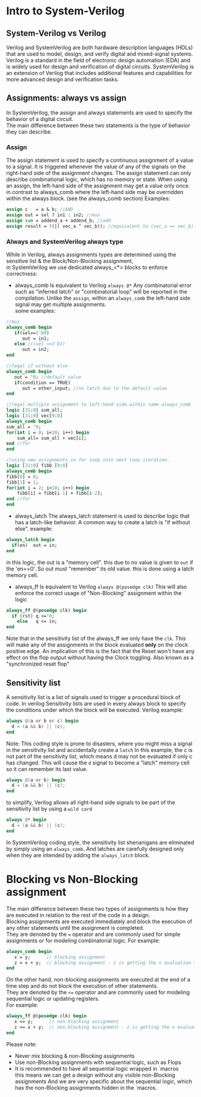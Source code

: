 # Intro to System-Verilog

## System-Verilog vs Verilog
Verilog and SystemVerilog are both hardware description languages (HDLs) that are used to model, design, and verify digital and mixed-signal systems. Verilog is a standard in the field of electronic design automation (EDA) and is widely used for design and verification of digital circuits. SystemVerilog is an extension of Verilog that includes additional features and capabilities for more advanced design and verification tasks.


## Assignments: always vs assign
In SystemVerilog, the assign and always statements are used to specify the behavior of a digital circuit.   
The main difference between these two statements is the type of behavior they can describe.
### Assign
The assign statement is used to specify a continuous assignment of a value to a signal. It is triggered whenever the value of any of the signals on the right-hand side of the assignment changes. The assign statement can only describe combinational logic, which has no memory or state.
When using an assign, the left-hand side of the assignment may get a value only once.
in contrast to always_comb where the left-hand side may be overridden within the always block. (see the always_comb section)
Examples:
```systemverilog
assign c   = a & b; //AND
assign out = sel ? in1 : in2; //mux
assign sum = addend_a + addend_b; //add
assign result = !(|( vec_a ^ vec_b)); //equivalent to (vec_a == vec_b)). achieved by `XOR` bitwise between vec_a^vec_b, then `OR` all the bits, then `NOT` the result.
```

### Always and SystemVerilog always type
While in Verilog, always assignments types are determined using the sensitive list & the Block/Non-Blocking assignment,  
in SystemVerilog we use dedicated always_\<*\> blocks to enforce correctness:
- always_comb
Is equivalent to Verilog ```always @*``` 
Any combinatorial error such as "inferred latch" or "combinatorial loop"  will be reported in the compilation.
Unlike the `assign`, within an `always_comb` the left-hand side signal may get multiple assignments.  
some examples:
```systemverilog
//mux
always_comb begin
   if(sel==1'b0)
      out = in1;
   else //(sel ==1'b1)
      out = in2;
end
```
```systemverilog
//legal if without else
always_comb begin
   out = '0; //default value
   if(condition == TRUE)
      out = other_input; //no latch due to the default value
end
```
```systemverilog
//legal multiple assignment to left-hand side within same always_comb
logic [31:0] sum_all;
logic [31:0] vec[9:0]
always_comb begin
sum_all = '0;
for(int i = 0; i<10; i++) begin
    sum_all= sum_all + vec[i];
end //for
end
```
```systemverilog
//using new assignments in for loop into next loop iteration. 
logic [31:0] fibb [9:0]
always_comb begin
fibb[0] = 0;
fibb[1] = 1;
for(int i = 2; i<10; i++) begin
    fibb[i] = fibb[i-1] + fibb[i-2];
end //for
end
```

- always_latch
The always_latch statement is used to describe logic that has a latch-like behavior. 
A common way to create a latch is "if without else". example:
```SystemVerilog
always_latch begin
  if(en)  out = in;
end
```
in this logic, the out is a "memory cell". this due to no value is given to `out` if the 'en==0'.
So out must "remember" its old value. this is done using a latch memory cell.

- always_ff
Is equivalent to Verilog ```always @(posedge clk)``` 
This will also enforce the correct usage of "Non-Blocking" assignment within the logic
```SystemVerilog
always_ff @(posedge clk) begin
  if (rst) q <='0;
    else   q <= in;
end
```
Note that in the sensitivity list of the always_ff we only have the `clk`.
This will make any of the assignments in the block evaluated **only** on the clock positive edge.
An implication of this is the fact that the Reset won't have any effect on the flop output without having the Clock toggling.
Also known as a "synchronized reset flop"

## Sensitivity list
A sensitivity list is a list of signals used to trigger a procedural block of code. 
In verilog Sensitivity lists are used in every always block to specify the conditions under which the block will be executed.
Verilog example:
```verilog
always @(a or b or c) begin
  d = (a && b) || (c);
end
```
Note: This coding style is prone to disasters, where you might miss a signal in the sensitivity list and accidentally create a `latch`
In this example, the c is not part of the sensitivity list, which means d may not be evaluated if only c has changed.
This will cause the `d` signal to become a "latch" memory cell so it can remember its last value.
```verilog
always @(a or b) begin
  d = (a && b) || (c);
end
```
to simplify, Verilog allows all right-hand side signals to be part of the sensitivity list by using a `wild card`
```verilog
always @* begin
  d = (a && b) || (c);
end
```
In SystemVerilog coding style, the sensitivity list shenanigans are eliminated by simply using an `always_comb`.
And latches are carefully designed only when they are intended by adding the `always_latch` block.


# Blocking vs Non-Blocking assignment
The main difference between these two types of assignments is how they are executed in relation to the rest of the code in a design.  
Blocking assignments are executed immediately and block the execution of any other statements until the assignment is completed.  
They are denoted by the `=` operator and are commonly used for simple assignments or for modeling combinatorial logic. For example:
```systemverilog
always_comb begin
   x = y;      // blocking assignment
   z = x + y;  // blocking assignment - z is getting the x evaluation from the previous line
end
```
On the other hand, non-blocking assignments are executed at the end of a time step and do not block the execution of other statements.  
They are denoted by the `<=` operator and are commonly used for modeling sequential logic or updating registers.  
For example:
```systemverilog
always_ff @(posedge clk) begin
   x <= y;      // non-blocking assignment
   z <= x + y;  // non-blocking assignment - z is getting the x evaluation from the **previous clock cycle** and not the previous line.
end
```

Please note:
- Never mix blocking & non-Blocking assignments
- Use non-Blocking assignments with sequential logic, such as Flops
- It is recommended to have all sequential logic wrapped in \`macros   
this means we can get a design without any visible non-Blocking assignments
And we are very specific about the sequential logic, which has the non-Blocking assignments hidden in the `macros.

